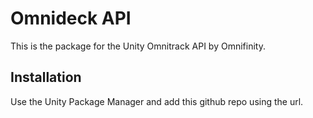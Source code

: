 # Omnideck API
This is the package for the Unity Omnitrack API by Omnifinity.

## Installation
Use the Unity Package Manager and add this github repo using the 
url. 